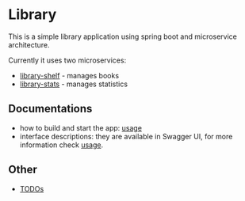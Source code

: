 # Library

This is a simple library application using spring boot and microservice architecture.

Currently it uses two microservices:

- [library-shelf](https://github.com/dadikovi/library-shelf) - manages books
- [library-stats](https://github.com/dadikovi/library-stats) - manages statistics

## Documentations

- how to build and start the app: [usage](docs/usage.md)
- interface descriptions: they are available in Swagger UI, for more information check [usage](docs/usage.md).

## Other

- [TODOs](docs/todo.md)
